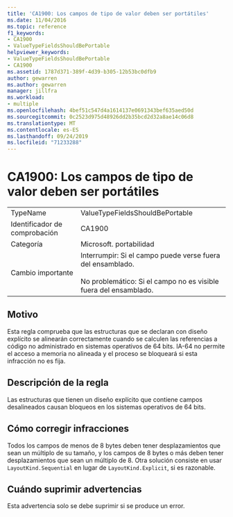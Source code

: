 ```yaml
---
title: 'CA1900: Los campos de tipo de valor deben ser portátiles'
ms.date: 11/04/2016
ms.topic: reference
f1_keywords:
- CA1900
- ValueTypeFieldsShouldBePortable
helpviewer_keywords:
- ValueTypeFieldsShouldBePortable
- CA1900
ms.assetid: 1787d371-389f-4d39-b305-12b53bc0dfb9
author: gewarren
ms.author: gewarren
manager: jillfra
ms.workload:
- multiple
ms.openlocfilehash: 4bef51c547d4a1614137e0691343bef635aed50d
ms.sourcegitcommit: 0c2523d975d48926dd2b35bcd2d32a8ae14c06d8
ms.translationtype: MT
ms.contentlocale: es-ES
ms.lasthandoff: 09/24/2019
ms.locfileid: "71233288"
---
```

# <a name="ca1900-value-type-fields-should-be-portable"></a>CA1900: Los campos de tipo de valor deben ser portátiles

|||
|-|-|
|TypeName|ValueTypeFieldsShouldBePortable|
|Identificador de comprobación|CA1900|
|Categoría|Microsoft. portabilidad|
|Cambio importante|Interrumpir: Si el campo puede verse fuera del ensamblado.<br /><br /> No problemático: Si el campo no es visible fuera del ensamblado.|

## <a name="cause"></a>Motivo
Esta regla comprueba que las estructuras que se declaran con diseño explícito se alinearán correctamente cuando se calculen las referencias a código no administrado en sistemas operativos de 64 bits. IA-64 no permite el acceso a memoria no alineada y el proceso se bloqueará si esta infracción no es fija.

## <a name="rule-description"></a>Descripción de la regla
Las estructuras que tienen un diseño explícito que contiene campos desalineados causan bloqueos en los sistemas operativos de 64 bits.

## <a name="how-to-fix-violations"></a>Cómo corregir infracciones
Todos los campos de menos de 8 bytes deben tener desplazamientos que sean un múltiplo de su tamaño, y los campos de 8 bytes o más deben tener desplazamientos que sean un múltiplo de 8. Otra solución consiste en usar `LayoutKind.Sequential` en lugar de `LayoutKind.Explicit`, si es razonable.

## <a name="when-to-suppress-warnings"></a>Cuándo suprimir advertencias
Esta advertencia solo se debe suprimir si se produce un error.